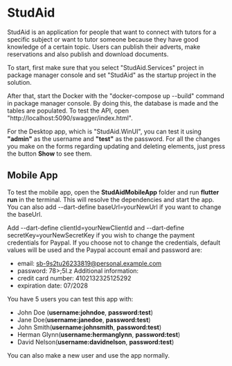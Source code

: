 # StudAid

StudAid is an application for people that want to connect with tutors for a specific subject or want to tutor someone because they have good knowledge of a certain topic. Users can publish their adverts, make reservations and also publish and download documents. 

To start, first make sure that you select "StudAid.Services" project in package manager console and set "StudAid" as the startup project in the solution.

After that, start the Docker with the "docker-compose up --build" command in package manager console. By doing this, the database is made and the tables are populated.
To test the API, open "http://localhost:5090/swagger/index.html". 

For the Desktop app, which is "StudAid.WinUI", you can test it using **"admin"** as the username and **"test"** as the password. For all the changes you make on the forms regarding updating and deleting elements, just press the button **Show** to see them.

## Mobile App

To test the mobile app, open the **StudAidMobileApp** folder and run **flutter run** in the terminal. This will resolve the dependencies and start the app.
You can also add --dart-define baseUrl=yourNewUrl if you want to change the baseUrl. 

Add --dart-define clientId=yourNewClientId and --dart-define secretKey=yourNewSecretKey if you wish to change the payment credentials for Paypal.
If you choose not to change the credentials, default values will be used and the Paypal account email and password are:
- email: sb-9s2tu26233819@personal.example.com
- password: 78>;5I.z
Additional information:
- credit card number: 4102132325125292
- expiration date: 07/2028

You have 5 users you can test this app with:
- John Doe (**username:johndoe**, **password:test**)
- Jane Doe(**username:janedoe**, **password:test**)
- John Smith(**username:johnsmith**, **password:test**)
- Herman Glynn(**username:hermanglynn**, **password:test**)
- David Nelson(**username:davidnelson**, **password:test**)
  
You can also make a new user and use the app normally.
